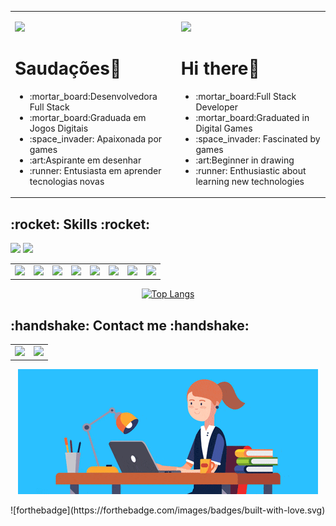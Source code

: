 <table align = "center">
        <tr>
                <td>
                        <div>
                                <p align = "left">
                                         <img src = "https://github.githubassets.com/images/icons/emoji/unicode/1f1e7-1f1f7.png?v8"/>                      
                                        <h1>Saudações👋</h1>
                        <ul>
                                <li>:mortar_board:Desenvolvedora Full Stack</li>
                                <li>:mortar_board:Graduada em Jogos Digitais</li>
                                <li>:space_invader: Apaixonada por games</li>
                                <li>:art:Aspirante em desenhar</li>
                                <li>:runner: Entusiasta em aprender tecnologias novas</li>
                                </div>
                </td>
                <td>
                        <div>
                                <p align = "left">
                                        <img src = "https://github.githubassets.com/images/icons/emoji/unicode/1f1fa-1f1f8.png?v8"/>
                                        <h1>Hi there👋</h1>
                        <ul>                
                                <li>:mortar_board:Full Stack Developer</li>
                                <li>:mortar_board:Graduated in Digital Games</li>
                                <li>:space_invader: Fascinated by games</li>
                                <li>:art:Beginner in drawing</li>
                                <li>:runner: Enthusiastic about learning new technologies</li>
                                
                       
                  
</table>         
<p align = "center">
<h2><bold> :rocket: Skills :rocket: </bold></h2> </p>
<p align = "left">
<a href = "">
<img src = "https://img.shields.io/github/followers/tatiantunes?style=social"/></a>
<a href = "">
<img src = "https://img.shields.io/github/watchers/tatiantunes/tatiantunes?style=social"/></a>
</p>
<table align = "center">
        <tr>
        <td>
            <div>
                <img src="https://img.shields.io/badge/Java-ED8B00?style=for-the-badge&logo=java&logoColor=white"/>
            </div>
        </td>
            <td>
                <div>
              <img src = "https://img.shields.io/badge/PHP-777BB4?style=for-the-badge&logo=php&logoColor=white" />
            </div>
        </td>
          <td>
            <div>
              <img src = "https://img.shields.io/badge/CSS3-1572B6?style=for-the-badge&logo=css3&logoColor=white" />
            </div>
        </td>
          <td>
            <div>
           <img src = 
                "https://img.shields.io/badge/HTML5-E34F26?style=for-the-badge&logo=html5&logoColor=white"/>
            </div>
        </td>
           <td>
            <div>
          <img src = "https://img.shields.io/badge/Python-3776AB?style=for-the-badge&logo=python&logoColor=white"/>
            </div>
        </td>
         <td>
            <div>
         <img src = "https://camo.githubusercontent.com/90a2f2eef5a9a6b15801e0b5b3c63f0a05ff51272a2a65ba3a0e337e89f9cb4d/68747470733a2f2f696d672e736869656c64732e696f2f62616467652f2d4769744875622d3138313731373f7374796c653d706c6173746963266c6f676f3d676974687562"/>
            </div>
        </td>
         <td>
            <div>
      <img src = "https://camo.githubusercontent.com/b85dffbd82a08945f5f2833e3a5e958ec894d31cd58ccc6192efe16957c5a5f2/68747470733a2f2f696d672e736869656c64732e696f2f62616467652f2d4a6176615363726970742d626c61636b3f7374796c653d706c6173746963266c6f676f3d6a617661736372697074"/>
            </div>
        </td>
          <td>
            <div>
    <img src = "https://camo.githubusercontent.com/e06b2c1d10250975f17992d147486a5efc58e89d735dbbd6e200301dd3d5bb90/68747470733a2f2f696d672e736869656c64732e696f2f62616467652f6d7973716c2d3434373941312e7376673f267374796c653d666f722d7468652d6261646765266c6f676f3d6d7973716c266c6f676f436f6c6f723d7768697465"/>
            </div>
        </td>
        </tr>
    </table>

<div align = "center">

[![Top Langs](https://github-readme-stats.vercel.app/api/top-langs/?username=tatiantunes&layout=compact)](https://github.com/tatiantunes/github-readme-stats)
</div>





<h2><bold>:handshake: Contact me :handshake:</bold></h2> 
<table align = "center">
        <tr>
        <td>
            <div>
               <a href = "https://www.facebook.com/tatiane.t.ant/">
<img src = "https://img.shields.io/badge/facebook-%231877F2.svg?&style=for-the-badge&logo=facebook&logoColor=white"/></a>
            </div>
        </td>
          <td>
            <div>
              <a href = "https://www.linkedin.com/in/tati-antunes/">
<img src="https://img.shields.io/badge/linkedin-%230077B5.svg?&style=for-the-badge&logo=linkedin&logoColor=white" /></a>
            </div>
        </td>        
      </tr>
 </table>       



<div align = "center">

![Gif](https://github.com/tatiantunes/tatiantunes/raw/main/menina.gif)
</div>
![forthebadge](https://forthebadge.com/images/badges/built-with-love.svg)







